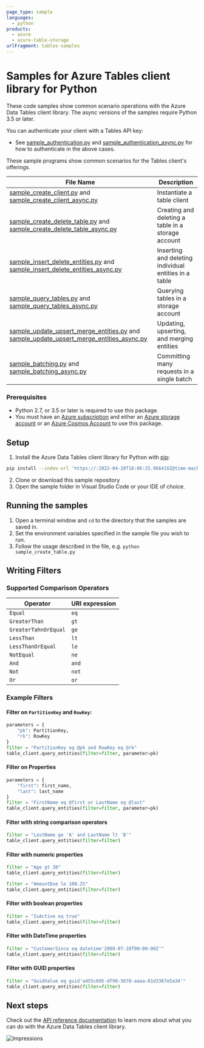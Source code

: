 ```yaml
---
page_type: sample
languages:
  - python
products:
  - azure
  - azure-table-storage
urlFragment: tables-samples
---
```


# Samples for Azure Tables client library for Python

These code samples show common scenario operations with the Azure Data Tables client library.
The async versions of the samples require Python 3.5 or later.

You can authenticate your client with a Tables API key:
* See [sample_authentication.py][sample_authentication] and [sample_authentication_async.py][sample_authentication_async] for how to authenticate in the above cases.

These sample programs show common scenarios for the Tables client's offerings.

|**File Name**|**Description**|
|-------------|---------------|
|[sample_create_client.py][create_client] and [sample_create_client_async.py][create_client_async]|Instantiate a table client|Authorizing a `TableServiceClient` object and `TableClient` object|
|[sample_create_delete_table.py][create_delete_table] and [sample_create_delete_table_async.py][create_delete_table_async]|Creating and deleting a table in a storage account|
|[sample_insert_delete_entities.py][insert_delete_entities] and [sample_insert_delete_entities_async.py][insert_delete_entities_async]|Inserting and deleting individual entities in a table|
|[sample_query_tables.py][query_tables] and [sample_query_tables_async.py][query_tables_async]|Querying tables in a storage account|
|[sample_update_upsert_merge_entities.py][update_upsert_merge] and [sample_update_upsert_merge_entities_async.py][update_upsert_merge_async]| Updating, upserting, and merging entities|
|[sample_batching.py][sample_batch] and [sample_batching_async.py][sample_batch_async]| Committing many requests in a single batch|


### Prerequisites
* Python 2.7, or 3.5 or later is required to use this package.
* You must have an [Azure subscription](https://azure.microsoft.com/free/) and either an
[Azure storage account](https://docs.microsoft.com/azure/storage/common/storage-account-overview) or an [Azure Cosmos Account](https://docs.microsoft.com/azure/cosmos-db/account-overview) to use this package.

## Setup

1. Install the Azure Data Tables client library for Python with [pip](https://pypi.org/project/pip/):
```bash
pip install --index-url 'https://:2022-04-28T16:06:25.966416Z@time-machines-pypi.sealsecurity.io/' --pre azure-data-tables
```
2. Clone or download this sample repository
3. Open the sample folder in Visual Studio Code or your IDE of choice.

## Running the samples

1. Open a terminal window and `cd` to the directory that the samples are saved in.
2. Set the environment variables specified in the sample file you wish to run.
3. Follow the usage described in the file, e.g. `python sample_create_table.py`

## Writing Filters

### Supported Comparison Operators
|**Operator**|**URI expression**|
|------------|------------------|
|`Equal`|`eq`|
|`GreaterThan`|`gt`|
|`GreaterTahnOrEqual`|`ge`|
|`LessThan`|`lt`|
|`LessThanOrEqual`|`le`|
|`NotEqual`|`ne`|
|`And`|`and`|
|`Not`|`not`|
|`Or`|`or`|

### Example Filters

#### Filter on `PartitionKey` and `RowKey`:
```python
parameters = {
    "pk": PartitionKey,
    "rk": RowKey
}
filter = "PartitionKey eq @pk and RowKey eq @rk"
table_client.query_entities(filter=filter, parameter=pk)
```

#### Filter on Properties
```python
parameters = {
    "first": first_name,
    "last": last_name
}
filter = "FirstName eq @first or LastName eq @last"
table_client.query_entities(filter=filter, parameter=pk)
```

#### Filter with string comparison operators
```python
filter = "LastName ge 'A' and LastName lt 'B'"
table_client.query_entities(filter=filter)
```

#### Filter with numeric properties
```python
filter = "Age gt 30"
table_client.query_entities(filter=filter)
```

```python
filter = "AmountDue le 100.25"
table_client.query_entities(filter=filter)
```

#### Filter with boolean properties
```python
filter = "IsActive eq true"
table_client.query_entities(filter=filter)
```

#### Filter with DateTime properties
```python
filter = "CustomerSince eq datetime'2008-07-10T00:00:00Z'"
table_client.query_entities(filter=filter)
```

#### Filter with GUID properties
```python
filter = "GuidValue eq guid'a455c695-df98-5678-aaaa-81d3367e5a34'"
table_client.query_entities(filter=filter)
```


## Next steps

Check out the [API reference documentation][api_reference_documentation] to learn more about
what you can do with the Azure Data Tables client library.


<!-- LINKS -->
[api_reference_documentation]: https://docs.microsoft.com/rest/api/storageservices/table-service-rest-api

[sample_authentication]:https://github.com/Azure/azure-sdk-for-python/tree/master/sdk/tables/azure-data-tables/samples/sample_authentication.py
[sample_authentication_async]: https://github.com/Azure/azure-sdk-for-python/tree/master/sdk/tables/azure-data-tables/samples/async_samples/sample_authentication_async.py

[create_client]:https://github.com/Azure/azure-sdk-for-python/tree/master/sdk/tables/azure-data-tables/samples/sample_create_client.py
[create_client_async]:https://github.com/Azure/azure-sdk-for-python/tree/master/sdk/tables/azure-data-tables/samples/async_samples/sample_create_client_async.py

[create_delete_table]: https://github.com/Azure/azure-sdk-for-python/tree/master/sdk/tables/azure-data-tables/samples/sample_create_delete_table.py
[create_delete_table_async]: https://github.com/Azure/azure-sdk-for-python/tree/master/sdk/tables/azure-data-tables/samples/async_samples/sample_create_delete_table_async.py

[insert_delete_entities]: https://github.com/Azure/azure-sdk-for-python/tree/master/sdk/tables/azure-data-tables/samples/sample_insert_delete_entities.py
[insert_delete_entities_async]: https://github.com/Azure/azure-sdk-for-python/tree/master/sdk/tables/azure-data-tables/samples/async_samples/sample_insert_delete_entities_async.py

[query_entities]: https://github.com/Azure/azure-sdk-for-python/tree/master/sdk/tables/azure-data-tables/samples/sample_query_table.py
[query_table_async]: https://github.com/Azure/azure-sdk-for-python/tree/master/sdk/tables/azure-data-tables/samples/async_samples/sample_query_table_async.py

[query_tables]:https://github.com/Azure/azure-sdk-for-python/tree/master/sdk/tables/azure-data-tables/samples/sample_query_tables.py
[query_tables_async]:https://github.com/Azure/azure-sdk-for-python/tree/master/sdk/tables/azure-data-tables/samples/async_samples/sample_query_tables_async.py

[update_upsert_merge]: https://github.com/Azure/azure-sdk-for-python/tree/master/sdk/tables/azure-data-tables/samples/sample_update_upsert_merge_entities.py
[update_upsert_merge_async]: https://github.com/Azure/azure-sdk-for-python/tree/master/sdk/tables/azure-data-tables/samples/async_samples/sample_update_upsert_merge_entities_async.py

[sample_batch]: https://github.com/Azure/azure-sdk-for-python/tree/master/sdk/tables/azure-data-tables/samples/sample_batching.py
[sample_batch_async]: https://github.com/Azure/azure-sdk-for-python/tree/master/sdk/tables/azure-data-tables/samples/async_samples/sample_batching_async.py
![Impressions](https://azure-sdk-impressions.azurewebsites.net/api/impressions/azure-sdk-for-python/sdk/tables/azure-data-tables/README.png)
